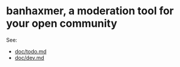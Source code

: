 # banhaxmer, a moderation tool for your open community

See:

* [doc/todo.md](doc/todo.md)
* [doc/dev.md](doc/dev.md)
